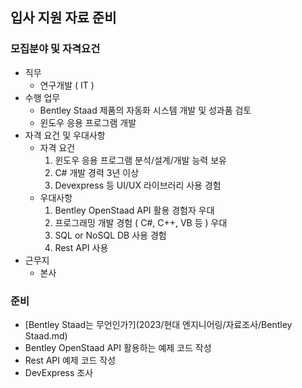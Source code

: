 ## 입사 지원 자료 준비
### 모집분야 및 자격요건
- 직무
   - 연구개발 ( IT )
- 수행 업무
   - Bentley Staad 제품의 자동화 시스템 개발 및 성과품 검토
   - 윈도우 응용 프로그램 개발
- 자격 요건 및 우대사항
   - 자격 요건
      1. 윈도우 응용 프로그램 분석/설계/개발 능력 보유
      2. C# 개발 경력 3년 이상
      3. Devexpress 등 UI/UX 라이브러리 사용 경험
   - 우대사항
      1. Bentley OpenStaad API 활용 경험자 우대
      2. 프로그래밍 개발 경험 ( C#, C++, VB 등 ) 우대
      3. SQL or NoSQL DB 사용 경험
      4. Rest API 사용 
- 근무지
   - 본사
### 준비
- [Bentley Staad는 무언인가?](2023/현대 엔지니어링/자료조사/Bentley Staad.md)
- Bentley OpenStaad API 활용하는 예제 코드 작성
- Rest API 예제 코드 작성
- DevExpress 조사
